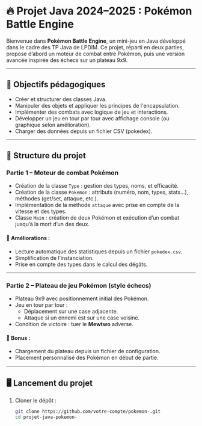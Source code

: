 # 🔥 Projet Java 2024–2025 : Pokémon Battle Engine

Bienvenue dans **Pokémon Battle Engine**, un mini-jeu en Java développé dans le cadre des TP Java de LPDIM. Ce projet, réparti en deux parties, propose d’abord un moteur de combat entre Pokémon, puis une version avancée inspirée des échecs sur un plateau 9x9.

---

## 📌 Objectifs pédagogiques

- Créer et structurer des classes Java.
- Manipuler des objets et appliquer les principes de l'encapsulation.
- Implémenter des combats avec logique de jeu et interactions.
- Développer un jeu en tour par tour avec affichage console (ou graphique selon amélioration).
- Charger des données depuis un fichier CSV (pokedex).

---

## 🧱 Structure du projet

### Partie 1 – Moteur de combat Pokémon
- Création de la classe `Type` : gestion des types, noms, et efficacité.
- Création de la classe `Pokemon` : attributs (numéro, nom, types, stats...), méthodes (get/set, attaque, etc.).
- Implémentation de la méthode `attaque` avec prise en compte de la vitesse et des types.
- Classe `Main` : création de deux Pokémon et exécution d’un combat jusqu’à la mort d’un des deux.

#### 🔁 Améliorations :
- Lecture automatique des statistiques depuis un fichier `pokedex.csv`.
- Simplification de l’instanciation.
- Prise en compte des types dans le calcul des dégâts.

---

### Partie 2 – Plateau de jeu Pokémon (style échecs)
- Plateau 9x9 avec positionnement initial des Pokémon.
- Jeu en tour par tour :
  - Déplacement sur une case adjacente.
  - Attaque si un ennemi est sur une case voisine.
- Condition de victoire : tuer le **Mewtwo** adverse.

#### 🧩 Bonus :
- Chargement du plateau depuis un fichier de configuration.
- Placement personnalisé des Pokémon en début de partie.

---

## 🖥️ Lancement du projet

1. Cloner le dépôt :
   ```bash
   git clone https://github.com/votre-compte/pokemon-.git
   cd projet-java-pokemon-

